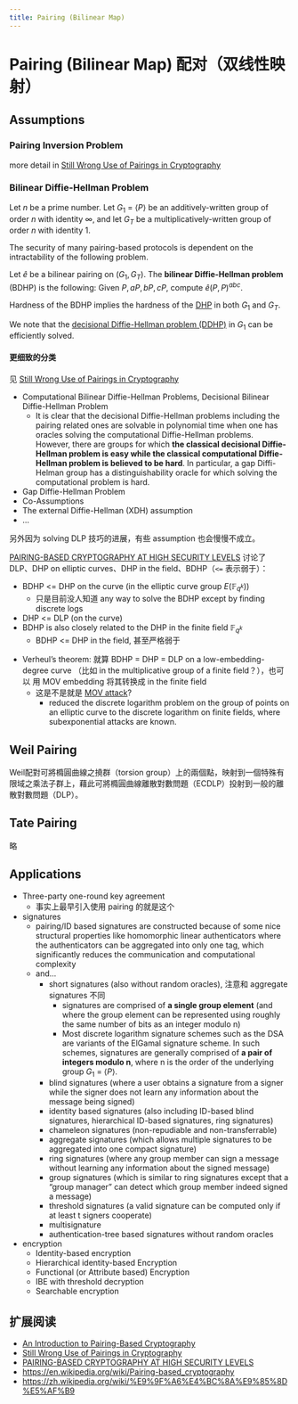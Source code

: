```yaml
---
title: Pairing (Bilinear Map)
---
```


# Pairing (Bilinear Map) 配对（双线性映射）

## Assumptions

### Pairing Inversion Problem
more detail in [Still Wrong Use of Pairings in Cryptography](https://eprint.iacr.org/2016/223.pdf)

### Bilinear Diffie-Hellman Problem
Let $n$ be a prime number. Let $G_1$ = $\langle P \rangle$ be an additively-written group of order $n$ with identity $\infty$, and let $G_T$ be a multiplicatively-written group of order $n$ with identity 1.

The security of many pairing-based protocols is dependent on the intractability
of the following problem.

Let $\hat{e}$ be a bilinear pairing on $(G_1, G_T)$. The **bilinear Diffie-Hellman problem** (BDHP) is the following: Given $P, aP, bP, cP$, compute $\hat{e}(P, P)^{abc}$.

Hardness of the BDHP implies the hardness of the [DHP](/technical/crypto/crypto-interview/#diffie-hellman-problem) in both $G_1$ and $G_T$.

We note that the [decisional Diffie-Hellman problem (DDHP)](/technical/crypto/crypto-interview/#diffie-hellman-problem) in $G_1$ can be efficiently solved. 

#### 更细致的分类
见 [Still Wrong Use of Pairings in Cryptography](https://eprint.iacr.org/2016/223.pdf)

+ Computational Bilinear Diffie-Hellman Problems, Decisional Bilinear Diffie-Hellman Problem
    * It is clear that the decisional Diffie-Hellman problems including the pairing related ones are solvable in polynomial time when one has oracles solving the computational Diffie-Hellman problems. However, there are groups for which **the classical decisional Diffie-Hellman problem is easy while the classical computational Diffie-Hellman problem is believed to be hard**. In particular, a gap Diffi-Helman group has a distinguishability oracle for which solving the computational problem is hard.
+ Gap Diffie-Hellman Problem
+ Co-Assumptions
+ The external Diffie-Hellman (XDH) assumption
+ ...

另外因为 solving DLP 技巧的进展，有些 assumption 也会慢慢不成立。

[PAIRING-BASED CRYPTOGRAPHY AT HIGH SECURITY LEVELS](https://eprint.iacr.org/2005/076.pdf) 讨论了 DLP、DHP on elliptic curves、DHP in the field、BDHP（`<=` 表示弱于）：
+ BDHP <= DHP on the curve (in the elliptic curve group $E(\mathbb{F}_{q^k})$)
    * 只是目前没人知道 any way to solve the BDHP except by finding discrete logs
+ DHP <= DLP (on the curve)
+ BDHP is also closely related to the DHP in the finite field $\mathbb{F}_{q^k}$
    * BDHP <= DHP in the field, 甚至严格弱于
* Verheul’s theorem: 就算 BDHP = DHP = DLP on a low-embedding-degree curve （比如 in the
multiplicative group of a finite field？），也可以 用 MOV embedding 将其转换成 in the finite field
    * 这是不是就是 [MOV attack](https://crypto.stanford.edu/pbc/notes/elliptic/movattack.html)?
        - reduced the discrete logarithm problem on the group of points on an elliptic curve to the discrete logarithm on finite fields, where subexponential attacks are known.


## Weil Pairing
Weil配對可將橢圓曲線之撓群（torsion group）上的兩個點，映射到一個特殊有限域之乘法子群上，藉此可將橢圓曲線離散對數問題（ECDLP）投射到一般的離散對數問題（DLP）。

## Tate Pairing
略

## Applications
+ Three-party one-round key agreement
    * 事实上最早引入使用 pairing 的就是这个
+ signatures
    + pairing/ID based signatures are constructed because of some nice structural properties like homomorphic linear authenticators where the authenticators can be aggregated into only one tag, which significantly reduces the communication and computational complexity
    + and...
        * short signatures (also without random oracles), 注意和 aggregate signatures 不同
            - signatures are comprised of **a single group element** (and where the group element can be represented using roughly the same number of bits as an integer modulo n)
            - Most discrete logarithm signature schemes such as the DSA are variants of the ElGamal signature scheme. In such schemes, signatures are generally comprised of **a pair of integers modulo n**, where n is the order of the underlying group $G_1$ = $\langle P \rangle$. 
        * blind signatures (where a user obtains a signature from a signer while the signer does not learn any information about the message being signed)
        * identity based signatures (also including ID-based blind signatures, hierarchical ID-based signatures, ring signatures)
        * chameleon signatures (non-repudiable and non-transferrable)
        * aggregate signatures (which allows multiple signatures to be aggregated into one compact signature)
        * ring signatures (where any group member can sign a message without learning any information about the signed message)
        * group signatures (which is similar to ring signatures except that a “group manager” can detect which group member indeed signed a message)
        * threshold signatures (a valid signature can be computed only if at least t signers cooperate)
        * multisignature
        * authentication-tree based signatures without random oracles
+ encryption
    + Identity-based encryption
    - Hierarchical identity-based Encryption
    - Functional (or Attribute based) Encryption
    - IBE with threshold decryption
    - Searchable encryption

## 扩展阅读
+ [An Introduction to Pairing-Based Cryptography](https://www.math.uwaterloo.ca/~ajmeneze/publications/pairings.pdf)
+ [Still Wrong Use of Pairings in Cryptography](https://eprint.iacr.org/2016/223.pdf)
+ [PAIRING-BASED CRYPTOGRAPHY AT HIGH SECURITY LEVELS](https://eprint.iacr.org/2005/076.pdf)
+ https://en.wikipedia.org/wiki/Pairing-based_cryptography
+ https://zh.wikipedia.org/wiki/%E9%9F%A6%E4%BC%8A%E9%85%8D%E5%AF%B9